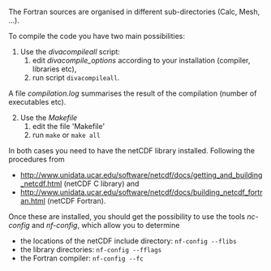 The Fortran sources are organised in different sub-directories (Calc, Mesh, ...). 

To compile the code you have two main possibilities:

1. Use the *divacompileall* script:
    1. edit *divacompile_options* according to your installation (compiler, libraries etc),
    2. run script `divacompileall`.
 
A file *compilation.log* summarises the result of the compilation (number of executables etc).
 
2. Use the *Makefile*
    1. edit the file 'Makefile'
    2. run `make` or `make all`

In both cases you need to have the netCDF library installed.
Following the procedures from
* http://www.unidata.ucar.edu/software/netcdf/docs/getting_and_building_netcdf.html (netCDF C library) and
* http://www.unidata.ucar.edu/software/netcdf/docs/building_netcdf_fortran.html (netCDF Fortran).

Once these are installed, you should get the possibility to use the tools *nc-config* and *nf-config*, which allow you to determine 
* the locations of the netCDF include directory:
`nf-config --flibs`
* the library directories:
`nf-config --fflags`
* the Fortran compiler:
`nf-config --fc`

